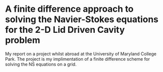 # A finite difference approach to solving the Navier-Stokes equations for the 2-D Lid Driven Cavity problem
My report on a project whilst abroad at the University of Maryland College Park. The project is my implimentation of a finite difference scheme for solving the NS equations on a grid.
